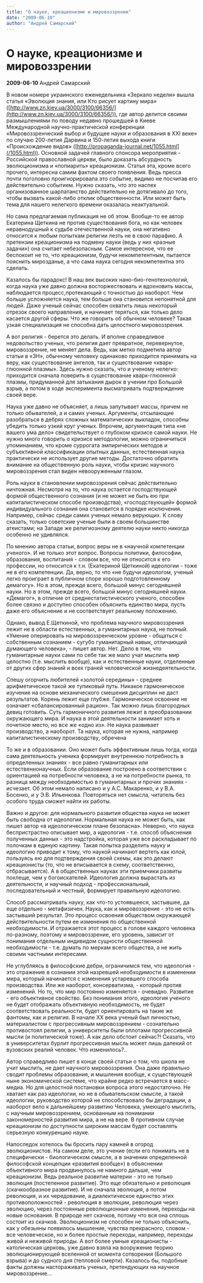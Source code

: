 ```yaml
---
title: "О науке, креационизме и мировоззрении"
date: "2009-06-10"
author: "Андрей Самарский"
---
```


# О науке, креационизме и мировоззрении

**2009-06-10** Андрей Самарский

В новом номере украинского еженедельника «Зеркало недели» вышла статья «Эволюция знания, или Кто рисует картину мира» ([http://www.zn.kiev.ua/3000/3100/66356/](http://www.zn.kiev.ua/3000/3100/66356/)), где автор делится своими размышлениями по поводу недавно прошедшей в Киеве Международной научно-практической конференции «Мировоззренческий выбор и будущее науки и образования в ХХІ веке» по случаю 200-летия Дарвина и 150-летия выхода книги «Происхождение видов» ([http://propaganda-journal.net/1055.html](/1055.html)). Основной задачей главного спонсора мероприятия - Российской православной церкви, было доказать абсурдность эволюционизма и «попиарить» креационизм. Статья эта, кроме всего прочего, интересна самим фактом своего появления. Ведь пресса почти поголовно проигнорировала это событие, видимо не посчитав его действительно событием. Нужно сказать, что это наспех организованное шарлатанство действительно не дотягивало до того, чтобы вызвать какой-либо отклик общественности. Или может быть тема для нашего нелегкого времени оказалась неактуальной.

Но сама предлагаемая публикация не об этом. Вообще-то ее автор Екатерина Щеткина не против существования бога, но как человек неравнодушный к судьбе отечественной науки, она негативно относится к любым попыткам религии лезть не в свою парафию. А претензии креационизма на подмену науки (ведь у них «разные задачи») она считает небезопасным. Самое интересное, что ее беспокоит не то, что креационизм, будучи некомпетентным, пытается пояснить мирозданье, а что сама наука сегодня некомпетентна это сделать.

Казалось бы парадокс! В наш век высоких нано-био-генотехнологий, когда наука уже давно должна восторжествовать и вдохновить массы, наблюдается процесс,протекающий с точностью до наоборот. Чем больше усложняется наука, тем больше она становится непонятной для людей. Даже ученый сейчас способен охватить лишь некоторый отрезок своего направления, и начинает теряться, как только дело касается другой сферы. Что же говорить об обычном человеке? Такая узкая специализация не способна дать целостного мировоззрения.

А вот религия - берется это делать. И вполне справедливое недовольство ученых, что религия дает превратное, перевернутое, мировоззрение, не меняет дела. Ведь, как метко подметила автор статьи в «ЗН», обычному человеку одинаково приходится принимать на веру, как существование ангелов, так и существование «кварк-глюонной плазмы». Здесь нужно сказать, что и ученому нелегко: приходится сначала поверить в существование кварк-глюонной плазмы, придуманной для затыкания дырок в учении про Большой взрыв, а потом в ходе эксперимента высматривать подтверждение своей вере.

Наука уже давно не объясняет, а лишь запутывает массы, причем не только обывателей, а и самих ученых. Аргументы, отсылающие разобраться в дебрях сложных математических выкладок, способны убедить только узкий круг ученых. Впрочем, аргументация типа «не вашего ума дело» свидетельствует о глубоком кризисе самой науки. Не нужно много говорить о кризисе методологии, можно ограничиться упоминанием, что кроме суррогата эмпирических методов и субъективной классификации опытных данных, естественная наука практически не использует другие методы. Достаточно обратить внимание на общественную роль науки, чтобы кризис научного мировоззрения стал виден невооруженным глазом.

Роль науки в становлении мировоззрения сейчас действительно ничтожная. Несмотря на то, что наука остается господствующей формой общественного сознания (и не может не быть ею при капиталистическом способе производства), «господствующей» формой индивидуального сознания она становится в порядке исключения. Например, сейчас среди самих ученых немало верующих. К слову сказать, только советские ученые были в своем большинстве атеистами; на Западе же религиозному деятелю науки никто никогда особенно не удивлялся.

По мнению автора статьи, вопрос веры не в «научной компетенции ученого». И не только этот вопрос. Вопросы политики, философии, образования, воспитания - словом все, что не относится к его профессии, но относится к т.н. (Екатериной Щеткиной) идеологии - тоже не в его компетенции. Да, верно, то что «не будучи идеологом, ученый легко проиграет в публичном споре хорошо подготовленному демагогу». Но в этом, прежде всего, большой минус сегодняшней науки. Но в этом, прежде всего, большой минус сегодняшней науки. «Демагог», в отличие от среднестатистического ученого, способен более связно и доступно способен объяснить единство мира, пусть даже его объяснение и не соответствует реальному положению.

Однако, вывод Е.Щеткиной, что проблема научного мировоззрения лежит не в области естественных, а гуманитарных наука, не полный. «Умение оперировать на мировоззренческом уровне - общаться с собственным сознанием - сугубо гуманитарный навык, отличающий думающего человека», - пишет автор. Нет. Дело в том, что гуманитарные науки сами по себе так же мало учат мыслить мир целостно (т.е. мыслить вообще), как и естественные науки, отделенные от других сфер знаний и всех граней человеческой жизнедеятельности.

Спешу огорчить любителей «золотой середины» - среднее арифметическое такой же тупиковый путь. Никакое гармоническое изучение на основе механического смешения дисциплин не даст результатов. Корень лежит еще глубже. Гармоническое освоение не означает «сбалансированный рацион». Так можно лишь благородных девиц готовить. Суть гармоничного развития лежит в преобразовании окружающего мира. И наука в этой деятельности занимает хоть и почетное место, но все же «одно из». Не наука развивает производство, а наоборот. Та наука, которая не нужна, например капиталистическому производству, обречена

То же и в образовании. Оно может быть эффективным лишь тогда, когда сама деятельность ученика формирует внутреннюю потребность в определенных знаниях - все равно гуманитарных или естественнонаучных. Если образование построено в соответствии с ориентацией на потребности человека, а не на потребности рынка, то разница между необходимостью в гуманитарных и прочих знаниях - исчезает. Об этом немало написано и у А.С. Макаренко, и у В.А. Босенко, и у Э.В. Ильенкова. Повторяться нет смысла, читатель без особого труда сможет найти их работы.

Важно и другое: для нормального развития общества наука не может быть свободна от идеологии. Нормальная наука не может быть, как пишет автор «в идеологическом плане безопасна». Неверно, что наука беспристрастно описывает мир, а идеология - т.е. способ объяснения полученных данных - это надстройка, которая уже все раскладывает по полочкам в единую картину. Такая попытка разделить науку и идеологию приводит к тому, что наукой начинают вертеть как юлой, пользуясь ею для подтверждения своей схемы, как это делают креационисты (то, что не вписывается в схему, соответственно, отбрасывается). А в общественных науках эти приемчики развиты похлеще, чем у богоискателей. Идеология должна вырастать из деятельности, и научный подход - профессиональный, последовательный и честный, формирует правильную идеологию.

Способ рассматривать науку, как что-то устоявшееся, застывшее, да еще отдельно - метафизичен. Наука, как и мировоззрение - это не есть застывший результат. Это процесс освоения обществом окружающей действительности путем ее изменения по общественной необходимости. И отражается этот процесс в голове каждого человека по-разному, поэтому и мировоззрение, его уровень, зависит от понимания отдельным индивидом сущности общественной необходимости - т.е. думать по меркам всего общества, а не жить своими частными интересами.

Не углубляясь в философские дебри, ограничимся тем, что идеология - это отражение в сознании этой назревшей необходимости в изменении мира, который начинается с изменения устаревшего способа производства. Или же наоборот, консерватизма, - который против изменений. Но то, что мир постоянно изменяется - очевидно. Развитие - его объективное свойство. Без понимания этого, идеология ученого не будет отображать объективную необходимость, не будет соответствовать реальности, будет ориентировать на такие же фантомы, как и религия. В начале ХХ века ученый был личностью, материалистом с прогрессивным мировоззрением - сознательно противостоял религии, а университеты были оплотами прогрессивной мысли (и политической тоже). А как дело обстоит сейчас?! Сказать, что в университетах бурлит прогрессивная мысль может лишь далекий от вузовских реалий человек. Что изменилось?..

Автор справедливо пишет в конце своей статьи о том, что школа не учит мыслить, не дает научного мировоззрения. Она даже правильно сводит проблемы образования, и мышления вообще, к существующей ныне экономической системе, что крайне редко встречается в масс-медиа. Но для целостной постановки вопроса этого недостаточно. Не хватает как раз идеологии, но не в обывательском смысле, а такой идеологии, руководство которой не способствовало бы деградации, а наоборот вело к дальнейшему развитию Человека, умеющего мыслить, с научным мировоззрением, основанным на понимании закономерностей развития мира, а не на вере. В противном случае креационизм по доступности широким массам будет составлять серьезную конкуренцию науке.

Напоследок хотелось бы бросить пару камней в огород эволюционистов. На самом деле, это учение (если его понимать не в специфически - биологическом смысле, а в значении определенной философской концепции «развития вообще») в объяснении объективного мира продвинулось не намного дальше, чем креационизм. Ведь реальное развитие материи - это не только эволюция (постепенное развитие). Это еще обязательно и революция (скачкообразное развитие). И не сначала эволюция, а потом революция, и их чередование, а диалектическое единство этих противоположностей - революция в эволюции, революция через эволюцию, через постоянные революционные изменения, переходы на новые основания. В природе нет скачков, потому что вся она сплошь состоит из скачков. Эволюционизм не способен не только объяснить, как у обезьяны появилось мышление, чувства прекрасного, словом - все человеческое, но и более простые переходы, например, переходы живой и неживой природы. А вот более умные креационисты - католическая церковь, уже давно взяла на вооружение теорию эволюционирующей вселенной от момента сотворения (Большого взрыва) и до судного дня (тепловой смерти). Казалось бы, подобные факты должны настораживать ученых, претендующих на научное мировоззрение...